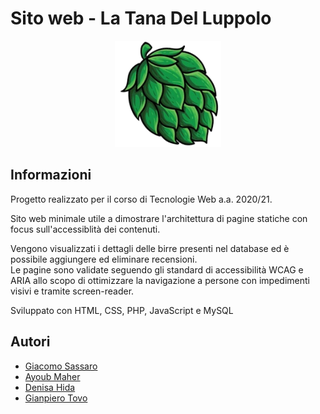 # Sito web - La Tana Del Luppolo

<p align="center">
  <img src="img/icon.png?raw=true" width="170">
</p>


## Informazioni
Progetto realizzato per il corso di Tecnologie Web a.a. 2020/21.

Sito web minimale utile a dimostrare l'architettura di pagine statiche con focus sull'accessiblità dei contenuti.

Vengono visualizzati i dettagli delle birre presenti nel database ed è possibile aggiungere ed eliminare recensioni.\
Le pagine sono validate seguendo gli standard di accessibilità WCAG e ARIA allo scopo di ottimizzare la navigazione a persone con impedimenti visivi e tramite screen-reader.


Sviluppato con HTML, CSS, PHP, JavaScript e MySQL



## Autori
- [Giacomo Sassaro](https://github.com/Panz99)
- [Ayoub Maher](https://github.com/ayoubmaher)
- [Denisa Hida](https://github.com/dennah)
- [Gianpiero Tovo](https://github.com/gianpics)
